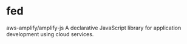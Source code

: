 # fed
aws-amplify/amplify-js A declarative JavaScript library for application development using cloud services.
